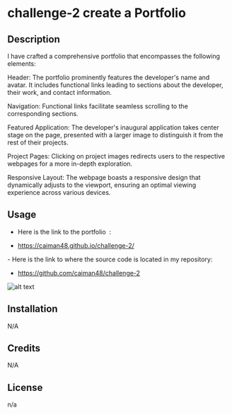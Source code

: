 # challenge-2 create a Portfolio 

## Description

I have crafted a comprehensive portfolio that encompasses the following elements:

Header: The portfolio prominently features the developer's name and avatar. It includes functional links leading to sections about the developer, their work, and contact information.

Navigation: Functional links facilitate seamless scrolling to the corresponding sections.

Featured Application: The developer's inaugural application takes center stage on the page, presented with a larger image to distinguish it from the rest of their projects.

Project Pages: Clicking on project images redirects users to the respective webpages for a more in-depth exploration.

Responsive Layout: The webpage boasts a responsive design that dynamically adjusts to the viewport, ensuring an optimal viewing experience across various devices.



## Usage

- Here is the link to the portfolio  :




- https://caiman48.github.io/challenge-2/




- Here is the link to where the source code is located in my repository:




- https://github.com/caiman48/challenge-2


<img src="/Assets/images.png" alt="alt text" />


## Installation

N/A


## Credits

N/A

## License
n/a